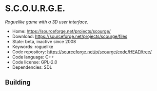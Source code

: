 # S.C.O.U.R.G.E.

_Roguelike game with a 3D user interface._

- Home: https://sourceforge.net/projects/scourge/
- Download: https://sourceforge.net/projects/scourge/files
- State: beta, inactive since 2008
- Keywords: roguelike
- Code repository: https://sourceforge.net/p/scourge/code/HEAD/tree/
- Code language: C++
- Code license: GPL-2.0
- Dependencies: SDL

## Building

